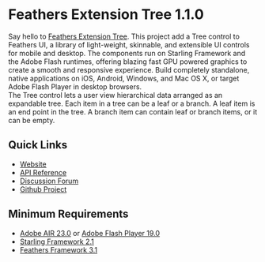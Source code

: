 # Feathers Extension Tree 1.1.0

Say hello to [Feathers Extension Tree](http://pol2095.free.fr/Feathers-Extension-Tree/).
This project add a Tree control to Feathers UI, a library of light-weight, skinnable, and extensible UI controls for mobile and desktop. The components run on Starling Framework and the Adobe Flash runtimes, offering blazing fast GPU powered graphics to create a smooth and responsive experience. Build completely standalone, native applications on iOS, Android, Windows, and Mac OS X, or target Adobe Flash Player in desktop browsers.<br />
The Tree control lets a user view hierarchical data arranged as an expandable tree.
Each item in a tree can be a leaf or a branch.
A leaf item is an end point in the tree.
A branch item can contain leaf or branch items, or it can be empty.

## Quick Links

* [Website](http://pol2095.free.fr/Feathers-Extension-Tree/)
* [API Reference](http://pol2095.free.fr/Starling-Feathers-Extensions/docs/feathers/extensions/tree/package-detail.html)
* [Discussion Forum](http://forum.starling-framework.org/forum/feathers)
* [Github Project](https://github.com/pol2095/Feathers-Extension-Tree)

## Minimum Requirements

* [Adobe AIR 23.0](https://get.adobe.com/air/) or [Adobe Flash Player 19.0](https://get.adobe.com/fr/flashplayer/)
* [Starling Framework 2.1](https://github.com/Gamua/Starling-Framework)
* [Feathers Framework 3.1](https://feathersui.com/download/)